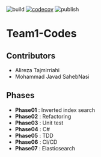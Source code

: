 ![build](https://github.com/Star-Academy/Team1-Codes/workflows/build/badge.svg)
[![codecov](https://codecov.io/gh/Star-Academy/Team1-Codes/branch/master/graph/badge.svg)](https://codecov.io/gh/Star-Academy/Team1-Codes)
![publish](https://github.com/Star-Academy/Team1-Codes/workflows/publish/badge.svg)
# Team1-Codes
## Contributors
 - Alireza Tajmirriahi
 - Mohammad Javad SahebNasi
## Phases
 - **Phase01** : Inverted index search
 - **Phase02** : Refactoring
 - **Phase03** : Unit test
 - **Phase04** : C#
 - **Phase05** : TDD
 - **Phase06** : CI/CD
 - **Phase07** : Elasticsearch
